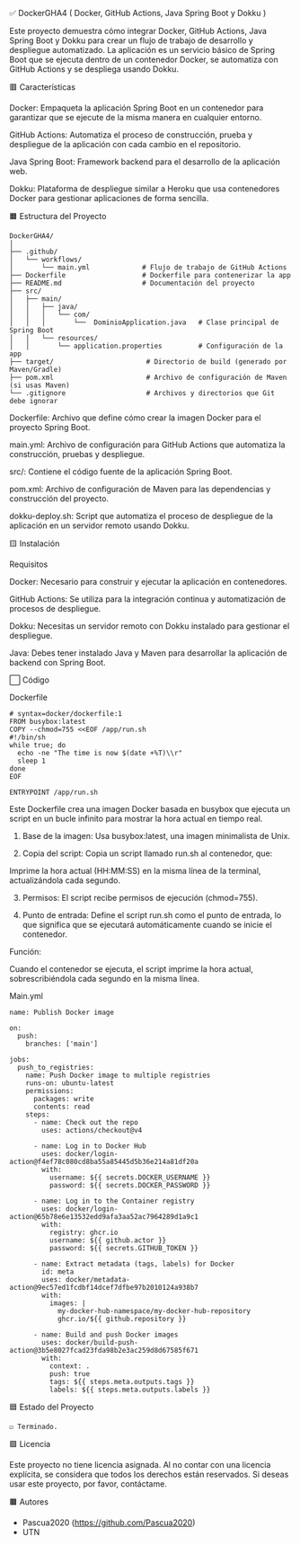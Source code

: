 ✅️ DockerGHA4 ( Docker, GitHub Actions, Java Spring Boot y Dokku )

Este proyecto demuestra cómo integrar Docker, GitHub Actions, Java Spring Boot y Dokku para crear un flujo de trabajo de desarrollo y despliegue automatizado. La aplicación es un servicio básico de Spring Boot que se ejecuta dentro de un contenedor Docker, se automatiza con GitHub Actions y se despliega usando Dokku.

🟥 Características

Docker: Empaqueta la aplicación Spring Boot en un contenedor para garantizar que se ejecute de la misma manera en cualquier entorno.

GitHub Actions: Automatiza el proceso de construcción, prueba y despliegue de la aplicación con cada cambio en el repositorio.

Java Spring Boot: Framework backend para el desarrollo de la aplicación web.

Dokku: Plataforma de despliegue similar a Heroku que usa contenedores Docker para gestionar aplicaciones de forma sencilla.

🟧 Estructura del Proyecto
```
DockerGHA4/
│
├── .github/
│   └── workflows/
│       └── main.yml             # Flujo de trabajo de GitHub Actions
├── Dockerfile                   # Dockerfile para contenerizar la app
├── README.md                    # Documentación del proyecto
├── src/
│   ├── main/
│   │   ├── java/
│   │   │   └── com/
│   │   │       └──  DominioApplication.java   # Clase principal de Spring Boot
│   │   └── resources/
│   │       └── application.properties         # Configuración de la app
├── target/                       # Directorio de build (generado por Maven/Gradle)
├── pom.xml                       # Archivo de configuración de Maven (si usas Maven)
└── .gitignore                    # Archivos y directorios que Git debe ignorar
```
Dockerfile: Archivo que define cómo crear la imagen Docker para el proyecto Spring Boot.

main.yml: Archivo de configuración para GitHub Actions que automatiza la construcción, pruebas y despliegue.

src/: Contiene el código fuente de la aplicación Spring Boot.

pom.xml: Archivo de configuración de Maven para las dependencias y construcción del proyecto.

dokku-deploy.sh: Script que automatiza el proceso de despliegue de la aplicación en un servidor remoto usando Dokku.

🟨 Instalación

Requisitos

Docker: Necesario para construir y ejecutar la aplicación en contenedores.

GitHub Actions: Se utiliza para la integración continua y automatización de procesos de despliegue.

Dokku: Necesitas un servidor remoto con Dokku instalado para gestionar el despliegue.

Java: Debes tener instalado Java y Maven para desarrollar la aplicación de backend con Spring Boot.

⬜️ Código

Dockerfile
```
# syntax=docker/dockerfile:1
FROM busybox:latest
COPY --chmod=755 <<EOF /app/run.sh
#!/bin/sh
while true; do
  echo -ne "The time is now $(date +%T)\\r"
  sleep 1
done
EOF

ENTRYPOINT /app/run.sh
```
Este Dockerfile crea una imagen Docker basada en busybox que ejecuta un script en un bucle infinito para mostrar la hora actual en tiempo real.

1. Base de la imagen: Usa busybox:latest, una imagen minimalista de Unix.

2. Copia del script: Copia un script llamado run.sh al contenedor, que:

Imprime la hora actual (HH:MM:SS) en la misma línea de la terminal, actualizándola cada segundo.

3. Permisos: El script recibe permisos de ejecución (chmod=755).

4. Punto de entrada: Define el script run.sh como el punto de entrada, lo que significa que se ejecutará automáticamente cuando se inicie el contenedor.

Función:

Cuando el contenedor se ejecuta, el script imprime la hora actual, sobrescribiéndola cada segundo en la misma línea.

Main.yml
```
name: Publish Docker image

on:
  push:
    branches: ['main']

jobs:
  push_to_registries:
    name: Push Docker image to multiple registries
    runs-on: ubuntu-latest
    permissions:
      packages: write
      contents: read
    steps:
      - name: Check out the repo
        uses: actions/checkout@v4

      - name: Log in to Docker Hub
        uses: docker/login-action@f4ef78c080cd8ba55a85445d5b36e214a81df20a
        with:
          username: ${{ secrets.DOCKER_USERNAME }}
          password: ${{ secrets.DOCKER_PASSWORD }}

      - name: Log in to the Container registry
        uses: docker/login-action@65b78e6e13532edd9afa3aa52ac7964289d1a9c1
        with:
          registry: ghcr.io
          username: ${{ github.actor }}
          password: ${{ secrets.GITHUB_TOKEN }}

      - name: Extract metadata (tags, labels) for Docker
        id: meta
        uses: docker/metadata-action@9ec57ed1fcdbf14dcef7dfbe97b2010124a938b7
        with:
          images: |
            my-docker-hub-namespace/my-docker-hub-repository
            ghcr.io/${{ github.repository }}
      
      - name: Build and push Docker images
        uses: docker/build-push-action@3b5e8027fcad23fda98b2e3ac259d8d67585f671
        with:
          context: .
          push: true
          tags: ${{ steps.meta.outputs.tags }}
          labels: ${{ steps.meta.outputs.labels }}
```

🟦 Estado del Proyecto

    ☑️ Terminado.

🟪 Licencia  

Este proyecto no tiene licencia asignada. Al no contar con una licencia explícita, se considera que todos los derechos están reservados. Si deseas usar este proyecto, por favor, contáctame.

🟫 Autores

- Pascua2020 (https://github.com/Pascua2020)
- UTN